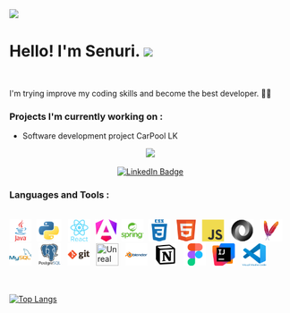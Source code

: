 <img src="https://wallpapercave.com/wp/wp3082255.jpg">

<h1>
  Hello! I'm Senuri.
  <img src="https://media.giphy.com/media/hvRJCLFzcasrR4ia7z/giphy.gif" width="30px"/>
</h1>

<br>

I'm trying improve my coding skills and become the best developer. 💪🏻

<h3> Projects I'm currently working on :</h3>
<ul>
<li>Software development project CarPool LK</li>
</ul>

<div id="social" align="center">
  <img src="https://i.giphy.com/media/v1.Y2lkPTc5MGI3NjExaXIwMGlsanR2enc5dXk5NTg2ZTc3MHZ6bWhwdjFyN21hcDFlanVqNCZlcD12MV9pbnRlcm5hbF9naWZfYnlfaWQmY3Q9cw/paTz7UZbPfTZFRYnnB/giphy.gif" hieght="200px" width="200px">
  <br>

  [![LinkedIn Badge](https://img.shields.io/badge/LinkedIn-blue?style=for-the-badge&logo=linkedin&logoColor=white)](https://www.linkedin.com/in/senuri-hansamini-5aa6aa266)
  
</div>

<h3> Languages and Tools :</h3>
<br>
<div>
  <img src="https://github.com/devicons/devicon/blob/master/icons/java/java-original-wordmark.svg" title="Java" alt="Java" width="40" height="40" />&nbsp;
  <img src="https://raw.githubusercontent.com/devicons/devicon/ca28c779441053191ff11710fe24a9e6c23690d6/icons/python/python-original.svg" **alt="VSCode" width="45" height="40" >&nbsp;&nbsp;
  <img src="https://github.com/devicons/devicon/blob/master/icons/react/react-original-wordmark.svg" title="React" alt="React" width="40" height="40" >&nbsp;
  <img src="https://raw.githubusercontent.com/devicons/devicon/ca28c779441053191ff11710fe24a9e6c23690d6/icons/angular/angular-original.svg" title="Angular" alt="React" width="40" height="40" >&nbsp;
  <img src="https://github.com/devicons/devicon/blob/master/icons/spring/spring-original-wordmark.svg" title="Spring" alt="Spring" width="40" height="40" >&nbsp;  
  <img src="https://github.com/devicons/devicon/blob/master/icons/css3/css3-plain-wordmark.svg"  title="CSS3" alt="CSS" width="40" height="40" >&nbsp;
  <img src="https://github.com/devicons/devicon/blob/master/icons/html5/html5-original.svg" title="HTML5" alt="HTML" width="40" height="40" >&nbsp;
  <img src="https://github.com/devicons/devicon/blob/master/icons/javascript/javascript-original.svg" title="JavaScript" alt="JavaScript" width="40" height="40">&nbsp;&nbsp;  
  <img src="https://raw.githubusercontent.com/devicons/devicon/ca28c779441053191ff11710fe24a9e6c23690d6/icons/json/json-original.svg" title="Json" alt="Json" width="40" height="40">&nbsp;&nbsp;
  <img src="https://raw.githubusercontent.com/devicons/devicon/ca28c779441053191ff11710fe24a9e6c23690d6/icons/maven/maven-original.svg" title="Maven" alt="Maven" width="40" height="40">&nbsp;&nbsp;
  <img src="https://github.com/devicons/devicon/blob/master/icons/mysql/mysql-original-wordmark.svg" title="MySQL"  alt="MySQL" width="40" height="40" >&nbsp;&nbsp;
  <img src="https://raw.githubusercontent.com/devicons/devicon/ca28c779441053191ff11710fe24a9e6c23690d6/icons/postgresql/postgresql-original-wordmark.svg" title="Postgre" alt="Postgre" width="40" height="40">&nbsp;&nbsp;
  <img src="https://github.com/devicons/devicon/blob/master/icons/git/git-original-wordmark.svg" title="Git" **alt="Git" width="40" height="40" >&nbsp;&nbsp;
  <img src="https://upload.wikimedia.org/wikipedia/commons/thumb/e/ee/Unreal_Engine_logo_and_wordmark.png/151px-Unreal_Engine_logo_and_wordmark.png" title="Unreal" **alt="Unreal" width="40" height="40" >&nbsp;&nbsp;
  <img src="https://raw.githubusercontent.com/devicons/devicon/ca28c779441053191ff11710fe24a9e6c23690d6/icons/blender/blender-original-wordmark.svg" title="Blender" alt="Blender" width="40" height="40">&nbsp;&nbsp;
  <img src="https://raw.githubusercontent.com/devicons/devicon/ca28c779441053191ff11710fe24a9e6c23690d6/icons/notion/notion-original.svg" title="Notion" alt="Notion" width="40" height="40">&nbsp;&nbsp;
  <img src="https://raw.githubusercontent.com/devicons/devicon/ca28c779441053191ff11710fe24a9e6c23690d6/icons/figma/figma-original.svg" title="Figma" **alt="Unreal" width="40" height="40" >&nbsp;&nbsp;
  <img src="https://raw.githubusercontent.com/devicons/devicon/ca28c779441053191ff11710fe24a9e6c23690d6/icons/intellij/intellij-original.svg" **alt="Intellij" width="40" height="40" >&nbsp;&nbsp;
  <img src="https://raw.githubusercontent.com/devicons/devicon/ca28c779441053191ff11710fe24a9e6c23690d6/icons/vscode/vscode-original-wordmark.svg" **alt="VSCode" width="45" height="40" >&nbsp;&nbsp;
</div>

<br><br>
[![Top Langs](https://github-readme-stats.vercel.app/api/top-langs/?username=Senuri292&layout=compact&theme=vision-friendly-dark)](https://github.com/anuraghazra/github-readme-stats)

<br>
<div id="social" align="center">
  <img src="https://komarev.com/ghpvc/?username=Senuri292&style=flat-square&color=blue" alt=""/>
</div>
